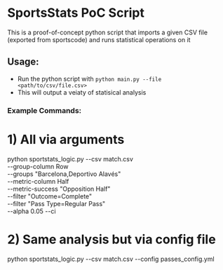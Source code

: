 # SportsStats PoC Script
This is a proof-of-concept python script that imports a given CSV file (exported from sportscode) and runs statistical operations on it

## Usage:
- Run the python script with `python main.py --file <path/to/csv/file.csv>`
- This will output a veiaty of statisical analysis

### Example Commands:
# 1)  All via arguments
python sportstats_logic.py --csv match.csv \
  --group-column Row \
  --groups "Barcelona,Deportivo Alavés" \
  --metric-column Half \
  --metric-success "Opposition Half" \
  --filter "Outcome=Complete" \
  --filter "Pass Type=Regular Pass" \
  --alpha 0.05 --ci

# 2)  Same analysis but via config file
python sportstats_logic.py --csv match.csv --config passes_config.yml
